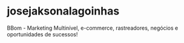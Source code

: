 josejaksonalagoinhas
====================

BBom - Marketing Multinível, e-commerce, rastreadores, negócios e oportunidades de sucessos! 
